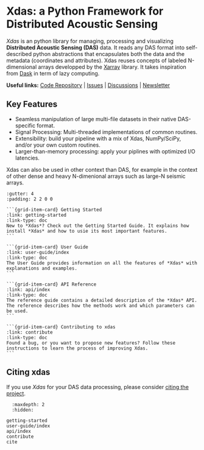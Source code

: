 # Xdas: a Python Framework for Distributed Acoustic Sensing

*Xdas* is an python library for managing, processing and visualizing **Distributed Acoustic Sensing (DAS)** data. It reads any DAS format into self-described python abstractions that encapsulates both the data and the metadata (coordinates and attributes). Xdas reuses concepts of labeled N-dimensional arrays developped by the [Xarray](https://xarray.dev) library. It takes inspiration from [Dask](https://www.dask.org/) in term of lazy computing.

**Useful links:** [Code Repository](https://github.com/xdas-dev/xdas) | [Issues](https://github.com/xdas-dev/xdas/issues) | [Discussions](https://github.com/xdas-dev/xdas/discussions) | [Newsletter](https://groups.google.com/g/xdas)

## Key Features

- Seamless manipulation of large multi-file datasets in their native DAS-specific format.
- Signal Processing: Multi-threaded implementations of common routines.
- Extensibility: build your pipeline with a mix of Xdas, NumPy/SciPy, and/or your own custom routines. 
- Larger-than-memory processing: apply your piplines with optimized I/O latencies.

Xdas can also be used in other context than DAS, for example in the context of other dense and heavy N-dimenional arrays such as large-N seismic arrays.


````{grid} 1 2 2 2
:gutter: 4
:padding: 2 2 0 0

```{grid-item-card} Getting Started
:link: getting-started
:link-type: doc
New to *Xdas*? Check out the Getting Started Guide. It explains how install *Xdas* and how to usie its most important features. 
```

```{grid-item-card} User Guide
:link: user-guide/index
:link-type: doc
The User Guide provides information on all the features of *Xdas* with explanations and examples.
```

```{grid-item-card} API Reference
:link: api/index
:link-type: doc
The reference guide contains a detailed description of the *Xdas* API. The reference describes how the methods work and which parameters can be used.
```

```{grid-item-card} Contributing to xdas
:link: contribute
:link-type: doc
Found a bug, or you want to propose new features? Follow these instructions to learn the process of improving Xdas.
```
````

## Citing xdas

If you use *Xdas* for your DAS data processing, please consider [citing the project](cite).

```{toctree}
  :maxdepth: 2
  :hidden:

getting-started
user-guide/index
api/index
contribute
cite
```
